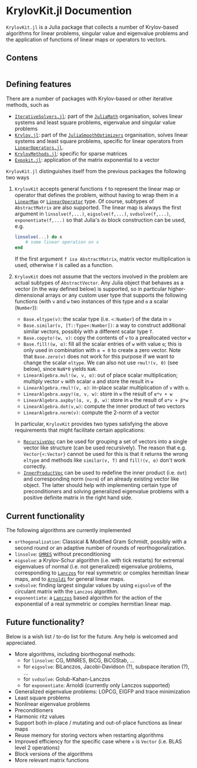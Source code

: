 # KrylovKit.jl Documention

`KrylovKit.jl` is a Julia package that collects a number of Krylov-based algorithms for linear
problems, singular value and eigenvalue problems and the application of functions of linear
maps or operators to vectors.

## Contens

```@contents
```

## Defining features
There are a number of packages with Krylov-based or other iterative methods, such as
*   [`IterativeSolvers.jl`](https://github.com/JuliaMath/IterativeSolvers.jl): part of the
    [`JuliaMath`](https://github.com/JuliaMath) organisation, solves linear systems and least
    square problems, eigenvalue and singular value problems
*   [`Krylov.jl`](https://github.com/JuliaSmoothOptimizers/Krylov.jl): part of the
    [`JuliaSmoothOptimizers`](https://github.com/JuliaSmoothOptimizers) organisation, solves
    linear systems and least square problems, specific for linear operators from
    [`LinearOperators.jl`](https://github.com/JuliaSmoothOptimizers/LinearOperators.jl).
*   [`KrylovMethods.jl`](https://github.com/lruthotto/KrylovMethods.jl): specific for sparse matrices
*   [`Expokit.jl`](https://github.com/acroy/Expokit.jl): application of the matrix exponential to a vector

`KrylovKit.jl` distinguishes itself from the previous packages the following two ways

1.  `KrylovKit` accepts general functions `f` to represent the linear map or operator that defines
    the problem, without having to wrap them in a [`LinearMap`](https://github.com/Jutho/LinearMaps.jl)
    or [`LinearOperator`](https://github.com/JuliaSmoothOptimizers/LinearOperators.jl) type.
    Of course, subtypes of `AbstractMatrix` are also supported. The linear map is always the
    first argument in `linsolve(f,...)`, `eigsolve(f,...)`, `svdsolve(f,...)`, `exponentiate(f,...)`
    so that Julia's `do` block construction can be used, e.g.
    ```julia
    linsolve(...) do x
        # some linear operation on x
    end
    ```
    If the first argument `f isa AbstractMatrix`, matrix vector multiplication is used, otherwise
    `f` is called as a function.

2.  `KrylovKit` does not assume that the vectors involved in the problem are actual subtypes of
    `AbstractVector`. Any Julia object that behaves as a vector (in the way defined below) is
    supported, so in particular higher-dimensional arrays or any custom user type that supports
    the following functions (with `v` and `w` two instances of this type and `α` a scalar (`Number`)):
    *   `Base.eltype(v)`: the scalar type (i.e. `<:Number`) of the data in `v`
    *   `Base.similar(v, [T::Type<:Number])`: a way to construct additional similar vectors,
        possibly with a different scalar type `T`.
    *   `Base.copyto!(w, v)`: copy the contents of `v` to a preallocated vector `w`
    *   `Base.fill!(w, α)`: fill all the scalar entries of `w` with value `α`; this is only
        used in combination with `α = 0` to create a zero vector. Note that `Base.zero(v)` does
        not work for this purpose if we want to change the scalar `eltype`. We can also not
        use `rmul!(v, 0)` (see below), since `NaN*0` yields `NaN`.
    *   `LinearAlgebra.mul!(w, v, α)`: out of place scalar multiplication; multiply
        vector `v` with scalar `α` and store the result in `w`
    *   `LinearAlgebra.rmul!(v, α)`: in-place scalar multiplication of `v` with `α`.
    *   `LinearAlgebra.axpy!(α, v, w)`: store in `w` the result of `α*v + w`
    *   `LinearAlgebra.axpby!(α, v, β, w)`: store in `w` the result of `α*v + β*w`
    *   `LinearAlgebra.dot(v,w)`: compute the inner product of two vectors
    *   `LinearAlgebra.norm(v)`: compute the 2-norm of a vector

    In particular, `KrylovKit` provides two types satisfying the above requirements that might
    facilitate certain applications:
    * [`RecursiveVec`](@ref) can be used for grouping a set of vectors into a single vector like
    structure (can be used recursively). The reason that e.g. `Vector{<:Vector}` cannot be used
    for this is that it returns the wrong `eltype` and methods like `similar(v, T)` and `fill!(v, α)`
    don't work correctly.
    * [`InnerProductVec`](@ref) can be used to redefine the inner product (i.e. `dot`) and corresponding
    norm (`norm`) of an already existing vector like object. The latter should help with implementing
    certain type of preconditioners and solving generalized eigenvalue problems with a positive
    definite matrix in the right hand side.


## Current functionality

The following algorithms are currently implemented
*   `orthogonalization`: Classical & Modified Gram Schmidt, possibly with a second round or
    an adaptive number of rounds of reorthogonalization.
*   `linsolve`: [`GMRES`](@ref) without preconditioning
*   `eigsolve`: a Krylov-Schur algorithm (i.e. with tick restarts) for extremal eigenvalues of
    normal (i.e. not generalized) eigenvalue problems, corresponding to [`Lanczos`](@ref) for
    real symmetric or complex hermitian linear maps, and to [`Arnoldi`](@ref) for general linear maps.
*   `svdsolve`: finding largest singular values by using `eigsolve` of the circulant matrix with
    the `Lanczos` algorithm.
*   `exponentiate`: a [`Lanczos`](@ref) based algorithm for the action of the exponential of
    a real symmetric or complex hermitian linear map.

## Future functionality?

Below is a wish list / to-do list for the future. Any help is welcomed and appreciated.

*   More algorithms, including biorthogonal methods:
    -   for `linsolve`: CG, MINRES, BiCG, BiCGStab, ...
    -   for `eigsolve`: BiLanczos, Jacobi-Davidson (?), subspace iteration (?), ...
    -   for `svdsolve`: Golub-Kahan-Lanczos
    -   for `exponentiate`: Arnoldi (currently only Lanczos supported)
*   Generalized eigenvalue problems: LOPCG, EIGFP and trace minimization
*   Least square problems
*   Nonlinear eigenvalue problems
*   Preconditioners
*   Harmonic ritz values
*   Support both in-place / mutating and out-of-place functions as linear maps
*   Reuse memory for storing vectors when restarting algorithms
*   Improved efficiency for the specific case where `x` is `Vector` (i.e. BLAS level 2 operations)
*   Block versions of the algorithms
*   More relevant matrix functions
